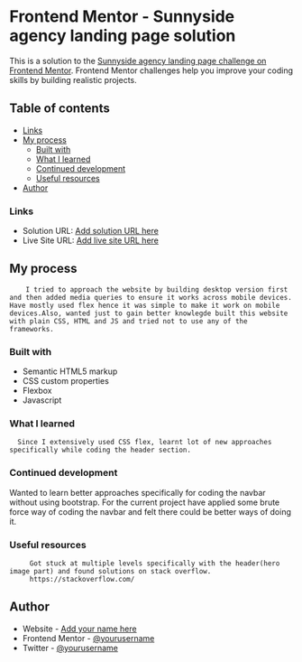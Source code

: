 # Frontend Mentor - Sunnyside agency landing page solution

This is a solution to the [Sunnyside agency landing page challenge on Frontend Mentor](https://www.frontendmentor.io/challenges/sunnyside-agency-landing-page-7yVs3B6ef). Frontend Mentor challenges help you improve your coding skills by building realistic projects.

## Table of contents
- [Links](#links)
- [My process](#my-process)
  - [Built with](#built-with)
  - [What I learned](#what-i-learned)
  - [Continued development](#continued-development)
  - [Useful resources](#useful-resources)
- [Author](#author)





### Links

- Solution URL: [Add solution URL here](https://your-solution-url.com)
- Live Site URL: [Add live site URL here](https://your-live-site-url.com)

## My process
        I tried to approach the website by building desktop version first and then added media queries to ensure it works across mobile devices. Have mostly used flex hence it was simple to make it work on mobile devices.Also, wanted just to gain better knowlegde built this website with plain CSS, HTML and JS and tried not to use any of the frameworks.
### Built with

- Semantic HTML5 markup
- CSS custom properties
- Flexbox
- Javascript


### What I learned

      Since I extensively used CSS flex, learnt lot of new approaches specifically while coding the header section.
      
### Continued development

Wanted to learn better approaches specifically for coding the navbar without using bootstrap. For the current project have applied some brute force way of coding the navbar and felt there could be better ways of doing it.


### Useful resources

         Got stuck at multiple levels specifically with the header(hero image part) and found solutions on stack overflow.
         https://stackoverflow.com/
         

## Author

- Website - [Add your name here](https://www.your-site.com)
- Frontend Mentor - [@yourusername](https://www.frontendmentor.io/profile/Poornima-Patil)
- Twitter - [@yourusername](https://www.twitter.com/poornimpatil-)




